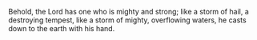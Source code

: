 Behold, the Lord has one who is mighty and strong; like a storm of hail, a destroying tempest, like a storm of mighty, overflowing waters, he casts down to the earth with his hand.
